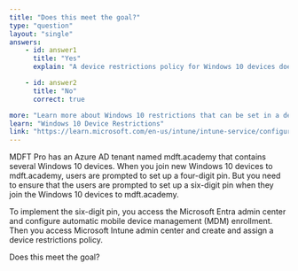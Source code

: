 ```yaml
---
title: "Does this meet the goal?"
type: "question"
layout: "single"
answers:
    - id: answer1
      title: "Yes"
      explain: "A device restrictions policy for Windows 10 devices does not provide any settings to set the minimum PIN length."

    - id: answer2
      title: "No"
      correct: true

more: "Learn more about Windows 10 restrictions that can be set in a device restrictions policiy in Microsoft Intune"
learn: "Windows 10 Device Restrictions"
link: "https://learn.microsoft.com/en-us/intune/intune-service/configuration/device-restrictions-windows-10"
---
```

MDFT Pro has an Azure AD tenant named mdft.academy that contains several Windows 10 devices. When you join new Windows 10 devices to mdft.academy, users are prompted to set up a four-digit pin. But you need to ensure that the users are prompted to set up a six-digit pin when they join the Windows 10 devices to mdft.academy.

To implement the six-digit pin, you access the Microsoft Entra admin center and configure automatic mobile device management (MDM) enrollment. Then you access Microsoft Intune admin center and create and assign a device restrictions policy.

Does this meet the goal?
